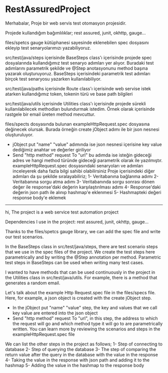 # RestAssuredProject

Merhabalar,
Proje bir web servis test otomasyon projesidir.

Projede kullandığım bağımlılıklar;
rest assured, junit, okhttp, gauge...

files/spetcs gauge kütüphanesi sayesinde eklenebilen spec dosyasını ekleyip test senaryolarımızı yazabiliyoruz.

src/test/java/steps içerisinde BaseSteps class'ı içerisinde projede spec dosyalarında kullandığımız test senaryo adımları yer alıyor. 
Buradaki test adımlarını parametrik şekilde ve @Step anotasyonunu method başına yazarak oluşturuyoruz.
BaseSteps içerisindeki parametrik test adımları birçok test senaryosu yazarken kullanılabiliyor.

src/test/java/paths içerisinde Route class'ı içerisinde  web servise istek atarken kullandığımız token, tokenin türü ve base path bilgileri 

src/test/java/utils içerisinde Utilities class'ı içerisinde projede sürekli kullanılabilecek methodları bulundurmak istedim. Örnek olarak içerisinde rastgele bir email üreten method mevcuttur.

files/spects dosyasında bulunan exampleHttpRequest.spec dosyasına değinecek olursak. Burada örneğin create jObject adımı ile bir json nesnesi oluşturuluyor.
* jObject put "name" "value" adımında ise json nesnesi içerisine key value dediğimiz anahtar ve değerler giriliyor
* Send "http method" request To "url"   bu adımda ise isteğin gideceği adres ve hangi method türünde gideceği parametrik olarak ile yazılmıştır.
exampleHttpRequest.spec dosyasındaki senaryoları ve adımları inceleyerek daha fazla bilgi sahibi olabilirsiniz 
Proje içerisindeki diğer adımları da şu şekilde sıralayabiliriz;
1- Veritabanına bağlanma adımı
2- Veritabanına sorgu atma adımı
3- Veritabanında sorgu sonrası dönen değer ile response'daki değerin karşılaştırılması adımı
4- Response'daki değerin json path ile alınıp hashmap'e eklenmesi
5- Hashmapteki değeri response body'e eklemek
  
------------------------------------------------------------------

hi,
The project is a web service test automation project

Dependencies I use in the project: rest assured, junit, okhttp, gauge...

Thanks to the files/spetcs gauge library, we can add the spec file and write our test scenarios.

In the BaseSteps class in src/test/java/steps, there are test scenario steps that we use in the spec files of the project.
We create the test steps here parametrically and by writing the @Step annotation per method.
Parametric test steps in BaseSteps can be used when writing many test cases.

I wanted to have methods that can be used continuously in the project in the Utilities class in src/test/java/utils. For example, there is a method that generates a random email.

Let's talk about the example Http Request.spec file in the files/specs file.
Here, for example, a json object is created with the create jObject step.
* In the jObject put "name" "value" step, the key and values that we call key value are entered into the json object
* Send "http method" request To "url", in this step, the address to which the request will go and which method type it will go to are parametrically written.
You can learn more by reviewing the scenarios and steps in the exampleHttpRequest.spec file

We can list the other steps in the project as follows;
1- Step of connecting to database
2- Step of querying the database
3- The step of comparing the return value after the query in the database with the value in the response
4- Taking the value in the response with json path and adding it to the hashmap
5- Adding the value in the hashmap to the response body
